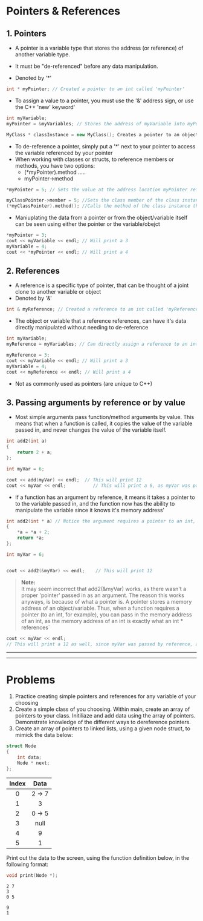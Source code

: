 # Pointers & References #

## 1. Pointers

- A pointer is a variable type that stores the address (or reference) of another variable type.

-  It must be "de-referenced" before any data manipulation.

-  Denoted by '*'

```C++
int * myPointer; // Created a pointer to an int called 'myPointer'
```

- To assign a value to a pointer, you must use the '&' address sign, or use the C++ 'new' keyword'

```C++
int myVariable;
myPointer = &myVariables; // Stores the address of myVariable into myPointer

MyClass * classInstance = new MyClass(); Creates a pointer to an object of type MyClass
```

- To de-reference a pointer, simply put a '*' next to your pointer to access the variable referenced by your pointer
- When working with classes or structs, to reference members or methods, you have two options:
    - (*myPointer).method .....
    - myPointer->method


```C++
*myPointer = 5; // Sets the value at the address location myPointer references to 5.

myClassPointer->member = 5; //Sets the class member of the class instance that myPointer points to, to 5.
(*myClassPointer).method(); //Calls the method of the class instance that myClassPointer points to.
```

- Maniuplating the data from a pointer or from the object/variable itself can be seen using either the pointer or the variable/obejct

```C++
*myPointer = 3;
cout << myVariable << endl; // Will print a 3
myVariable = 4;
cout << *myPointer << endl; // Will print a 4
```

## 2. References

- A reference is a specific type of pointer, that can be thought of a joint clone to another variable or object
- Denoted by '&'
```C++
int & myReference; // Created a reference to an int called 'myReference'
```
- The object or variable that a reference references, can have it's data directly manipulated without needing to de-reference

```C++
int myVariable;
myReference = myVariables; // Can directly assign a reference to an int to an int

myReference = 3;
cout << myVariable << endl; // Will print a 3
myVariable = 4;
cout << myReference << endl; // Will print a 4
```
- Not as commonly used as pointers (are unique to C++)

## 3. Passing arguments by reference or by value

- Most simple arguments pass function/method arguments by value. This means that when a function is called, it copies the value of the variable passed in, and never changes the value of the variable itself.

```C++
int add2(int a)
{
    return 2 + a;
};

int myVar = 6;

cout << add(myVar) << endl;  // This will print 12
cout << myVar << endl;          // This will print a 6, as myVar was passed by value, not by reference
```

- If a function has an argument by reference, it means it takes a pointer to to the variable passed in, and the function now has the ability to manipulate the variable since it knows it's memory address'

```C++
int add2(int * a) // Notice the argument requires a pointer to an int, not simply an int
{
    *a = *a + 2;
    return *a;
};

int myVar = 6;


cout << add2(&myVar) << endl;    // This will print 12
```
>__Note:__   
It may seem incorrect that add2(&myVar) works, as there wasn't a proper 'pointer' passed in as an argument. The reason this works anyways, is because of what a pointer is. A pointer stores a memory address of an object/variable. Thus, when a function requires a pointer (to an int, for example), you can pass in the memory address of an int, as the memory address of an int is exactly what an int * references`

```C++
cout << myVar << endl;          
// This will print a 12 as well, since myVar was passed by reference, and was manipulated within the function.
```

----
----

# Problems

1. Practice creating simple pointers and references for any variable of your choosing
2. Create a simple class of you choosing. Within main, create an array of pointers to your class. Initiliaze and add data using the array of pointers. Demonstrate knowledge of the different ways to dereference pointers.
3. Create an array of pointers to linked lists, using a given node struct, to mimick the data below:

```C++
struct Node
{
    int data;
    Node * next;
};
```


| Index | Data    |
|:-----:|:-------:|
| 0     | 2  -> 7 |
| 1     | 3       |
| 2     | 0 -> 5  |
| 3     | null    |
| 4     | 9       |
| 5     | 1       |

Print out the data to the screen, using the function definition below, in the following format:

```C++
void print(Node *);
```

```
2 7
3
0 5

9
1
```
